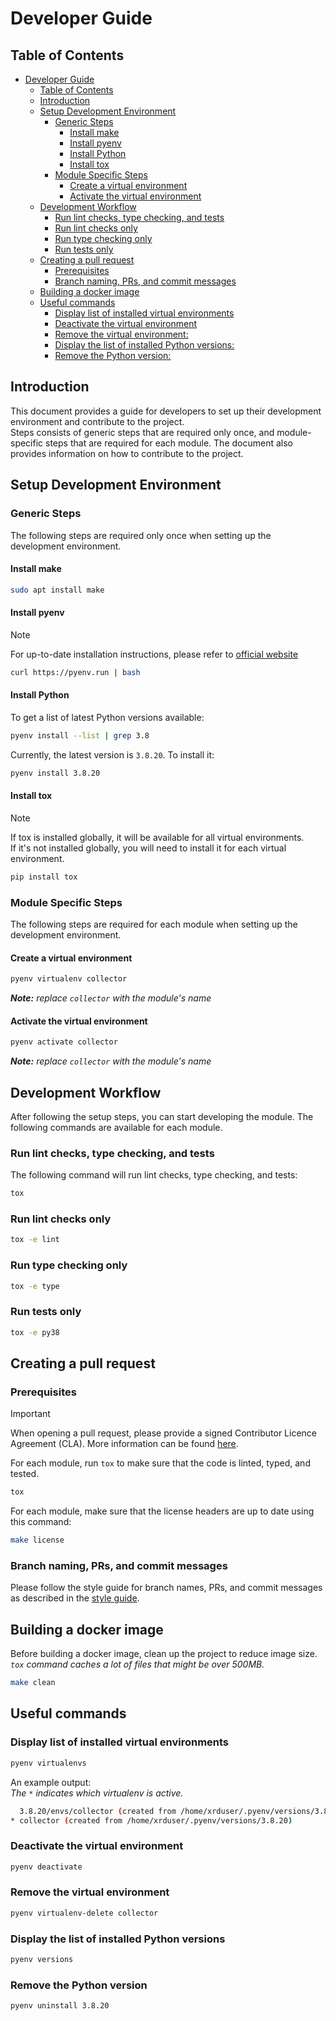 # Developer Guide

## Table of Contents

- [Developer Guide](#developer-guide)
  - [Table of Contents](#table-of-contents)
  - [Introduction](#introduction)
  - [Setup Development Environment](#setup-development-environment)
    - [Generic Steps](#generic-steps)
      - [Install make](#install-make)
      - [Install pyenv](#install-pyenv)
      - [Install Python](#install-python)
      - [Install tox](#install-tox)
    - [Module Specific Steps](#module-specific-steps)
      - [Create a virtual environment](#create-a-virtual-environment)
      - [Activate the virtual environment](#activate-the-virtual-environment)
  - [Development Workflow](#development-workflow)
    - [Run lint checks, type checking, and tests](#run-lint-checks-type-checking-and-tests)
    - [Run lint checks only](#run-lint-checks-only)
    - [Run type checking only](#run-type-checking-only)
    - [Run tests only](#run-tests-only)
  - [Creating a pull request](#creating-a-pull-request)
    - [Prerequisites](#prerequisites)
    - [Branch naming, PRs, and commit messages](#branch-naming-prs-and-commit-messages)
  - [Building a docker image](#building-a-docker-image)
  - [Useful commands](#useful-commands)
    - [Display list of installed virtual environments](#display-list-of-installed-virtual-environments)
    - [Deactivate the virtual environment](#deactivate-the-virtual-environment)
    - [Remove the virtual environment:](#remove-the-virtual-environment)
    - [Display the list of installed Python versions:](#display-the-list-of-installed-python-versions)
    - [Remove the Python version:](#remove-the-python-version)

## Introduction

This document provides a guide for developers to set up their development environment and contribute to the project.  
Steps consists of generic steps that are required only once, 
and module-specific steps that are required for each module.
The document also provides information on how to contribute to the project.

## Setup Development Environment

### Generic Steps

The following steps are required only once when setting up the development environment.

#### Install make

```bash
sudo apt install make
```

#### Install pyenv

> [!NOTE]
> For up-to-date installation instructions, please refer to [official website](https://github.com/pyenv/pyenv-installer)

```bash
curl https://pyenv.run | bash
```

#### Install Python

To get a list of latest Python versions available:
```bash
pyenv install --list | grep 3.8
```

Currently, the latest version is `3.8.20`. To install it:

```bash
pyenv install 3.8.20
```

#### Install tox

> [!NOTE]
> If tox is installed globally, it will be available for all virtual environments.  
> If it's not installed globally, you will need to install it for each virtual environment.

```bash
pip install tox
```

### Module Specific Steps

The following steps are required for each module when setting up the development environment.

#### Create a virtual environment

```bash
pyenv virtualenv collector
```

_**Note:** replace `collector` with the module's name_

#### Activate the virtual environment

```bash
pyenv activate collector
```

_**Note:** replace `collector` with the module's name_

## Development Workflow

After following the setup steps, you can start developing the module.
The following commands are available for each module.

### Run lint checks, type checking, and tests

The following command will run lint checks, type checking, and tests:

```bash
tox
```

### Run lint checks only

```bash
tox -e lint
```

### Run type checking only

```bash
tox -e type
```

### Run tests only

```bash
tox -e py38
```

## Creating a pull request

### Prerequisites

> [!IMPORTANT]
> When opening a pull request, please provide a signed Contributor Licence Agreement (CLA). More information can be found
> [here](https://github.com/nordic-institute/X-Road/blob/develop/CONTRIBUTING.md#legal-notice).

For each module, run `tox` to make sure that the code is linted, typed, and tested.

```bash
tox
```

For each module, make sure that the license headers are up to date using this command:

```bash
make license
```

### Branch naming, PRs, and commit messages

Please follow the style guide for branch names, PRs, and commit messages 
as described in the [style guide](https://github.com/nordic-institute/X-Road/blob/develop/CONTRIBUTING.md#styleguides).

## Building a docker image

Before building a docker image, clean up the project to reduce image size.  
_`tox` command caches a lot of files that might be over 500MB._

```bash
make clean
```

## Useful commands

### Display list of installed virtual environments

```bash
pyenv virtualenvs
```

An example output:  
_The `*` indicates which virtualenv is active._

```bash
  3.8.20/envs/collector (created from /home/xrduser/.pyenv/versions/3.8.20)
* collector (created from /home/xrduser/.pyenv/versions/3.8.20)
```

### Deactivate the virtual environment

```bash
pyenv deactivate
```

### Remove the virtual environment

```bash
pyenv virtualenv-delete collector
```

### Display the list of installed Python versions

```bash
pyenv versions
```

### Remove the Python version

```bash
pyenv uninstall 3.8.20
```
